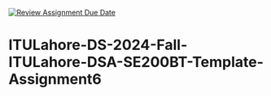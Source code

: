 [![Review Assignment Due Date](https://classroom.github.com/assets/deadline-readme-button-22041afd0340ce965d47ae6ef1cefeee28c7c493a6346c4f15d667ab976d596c.svg)](https://classroom.github.com/a/FdZZwotc)
# ITULahore-DS-2024-Fall-ITULahore-DSA-SE200BT-Template-Assignment6